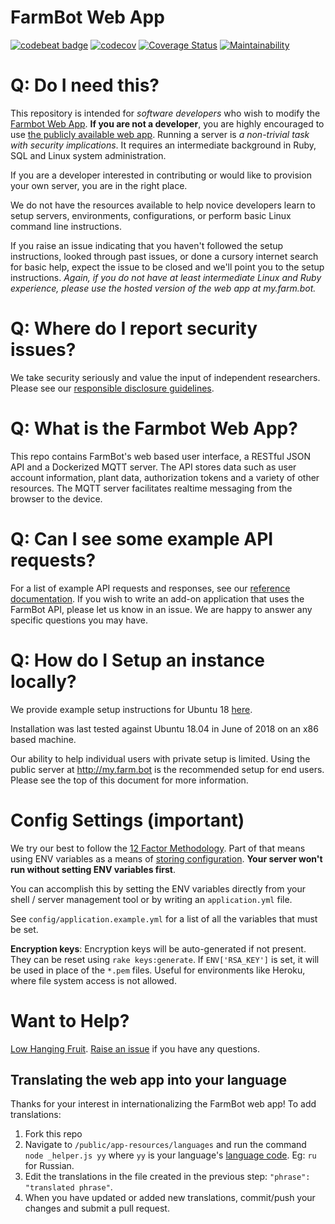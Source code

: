# FarmBot Web App
[![codebeat badge](https://codebeat.co/badges/7f81859b-67fe-4bdb-b56f-050bfed35e9c)](https://codebeat.co/projects/github-com-farmbot-farmbot-web-app-staging)
[![codecov](https://codecov.io/gh/FarmBot/Farmbot-Web-App/branch/master/graph/badge.svg)](https://codecov.io/gh/FarmBot/Farmbot-Web-App)
[![Coverage Status](https://coveralls.io/repos/github/FarmBot/Farmbot-Web-App/badge.svg)](https://coveralls.io/github/FarmBot/Farmbot-Web-App)
[![Maintainability](https://api.codeclimate.com/v1/badges/74091163d8a02bb8988f/maintainability)](https://codeclimate.com/github/FarmBot/Farmbot-Web-App/maintainability)


# Q: Do I need this?

This repository is intended for *software developers* who wish to modify the [Farmbot Web App](http://my.farmbot.io/). **If you are not a developer**, you are highly encouraged to use [the publicly available web app](http://my.farmbot.io/). Running a server is *a non-trivial task with security implications*. It requires an intermediate background in Ruby, SQL and Linux system administration.

If you are a developer interested in contributing or would like to provision your own server, you are in the right place.

We do not have the resources available to help novice developers learn to setup servers, environments, configurations, or perform basic Linux command line instructions.

If you raise an issue indicating that you haven't followed the setup instructions, looked through past issues, or done a cursory internet search for basic help, expect the issue to be closed and we'll point you to the setup instructions. *Again, if you do not have at least intermediate Linux and Ruby experience, please use the hosted version of the web app at my.farm.bot.*

# Q: Where do I report security issues?

We take security seriously and value the input of independent researchers. Please see our [responsible disclosure guidelines](https://farm.bot/responsible-disclosure-of-security-vulnerabilities/).

# Q: What is the Farmbot Web App?

This repo contains FarmBot's web based user interface, a RESTful JSON API and a Dockerized MQTT server. The API stores data such as user account information, plant data, authorization tokens and a variety of other resources. The MQTT server facilitates realtime messaging from the browser to the device.

# Q: Can I see some example API requests?

For a list of example API requests and responses, see our [reference documentation](https://gist.github.com/RickCarlino/10db2df375d717e9efdd3c2d9d8932af). If you wish to write an add-on application that uses the FarmBot API, please let us know in an issue. We are happy to answer any specific questions you may have.

# Q: How do I Setup an instance locally?

We provide example setup instructions for Ubuntu 18 [here](https://github.com/FarmBot/Farmbot-Web-App/blob/master/ubuntu_example.sh).

Installation was last tested against Ubuntu 18.04 in June of 2018 on an x86 based machine.

Our ability to help individual users with private setup is limited. Using the public server at http://my.farm.bot is the recommended setup for end users. Please see the top of this document for more information.

# Config Settings (important)

We try our best to follow the [12 Factor Methodology](https://12factor.net/). Part of that means using ENV variables as a means of [storing configuration](https://12factor.net/config). **Your server won't run without setting ENV variables first**.

You can accomplish this by setting the ENV variables directly from your shell / server management tool or by writing an `application.yml` file.

See `config/application.example.yml` for a list of all the variables that must be set.

**Encryption keys**: Encryption keys will be auto-generated if not present. They can be reset using `rake keys:generate`. If `ENV['RSA_KEY']` is set, it will be used in place of the `*.pem` files. Useful for environments like Heroku, where file system access is not allowed.

# Want to Help?

[Low Hanging Fruit](https://github.com/FarmBot/Farmbot-Web-App/search?utf8=%E2%9C%93&q=todo). [Raise an issue](https://github.com/FarmBot/Farmbot-Web-App/issues/new?title=Question%20about%20a%20TODO) if you have any questions.

## Translating the web app into your language

Thanks for your interest in internationalizing the FarmBot web app! To add translations:

1. Fork this repo
0. Navigate to `/public/app-resources/languages` and run the command `node _helper.js yy` where `yy` is your language's [language code](http://www.science.co.il/Language/Locale-codes.php). Eg: `ru` for Russian.
0. Edit the translations in the file created in the previous step: `"phrase": "translated phrase"`.
0. When you have updated or added new translations, commit/push your changes and submit a pull request.
